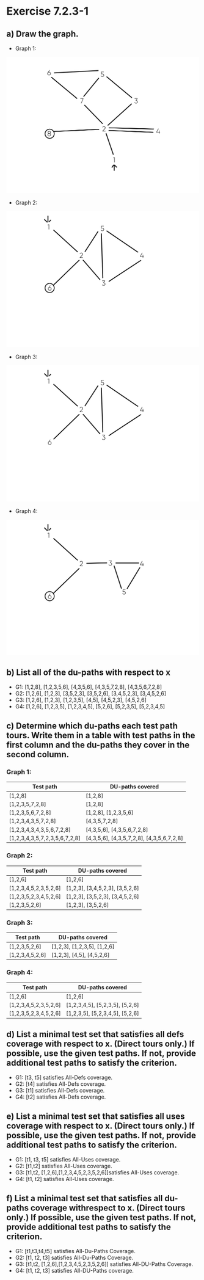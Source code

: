 # Exercise 7.2.3-1
## a) Draw the graph.
* Graph 1:

![graph1](Graph7.2.3.1.1.png)

* Graph 2:

![graph2](Graph7.2.3.1.2.png)

* Graph 3:

![graph3](Graph7.2.3.1.3.png)

* Graph 4:

![graph4](Graph7.2.3.1.4.png)

## b) List all of the du-paths with respect to x
* G1: [1,2,8], [1,2,3,5,6], [4,3,5,6], [4,3,5,7,2,8], [4,3,5,6,7,2,8] 
* G2: [1,2,6], [1,2,3], [3,5,2,3], [3,5,2,6], [3,4,5,2,3], [3,4,5,2,6] 
* G3: [1,2,6], [1,2,3], [1,2,3,5], [4,5], [4,5,2,3], [4,5,2,6] 
* G4: [1,2,6], [1,2,3,5], [1,2,3,4,5], [5,2,6], [5,2,3,5], [5,2,3,4,5]

## c)  Determine which du-paths each test path tours. Write them in a table with test paths in the first column and the du-paths they cover in the second column.
### Graph 1:
| Test path | DU-paths covered                          |
|-----------|-------------------------------------------|
|[1,2,8]     | [1,2,8]                                   |
|[1,2,3,5,7,2,8]      | [1,2,8]                                   |
|[1,2,3,5,6,7,2,8]    | [1,2,8], [1,2,3,5,6]                      |
|[1,2,3,4,3,5,7,2,8]      | [4,3,5,7,2,8]                             |
|[1,2,3,4,3,4,3,5,6,7,2,8]        | [4,3,5,6], [4,3,5,6,7,2,8]                |
|[1,2,3,4,3,5,7,2,3,5,6,7,2,8]        | [4,3,5,6], [4,3,5,7,2,8], [4,3,5,6,7,2,8] |

### Graph 2:
| Test path | DU-paths covered                          |
|-----------|-------------------------------------------|
|[1,2,6]       | [1,2,6]                                   |
| [1,2,3,4,5,2,3,5,2,6]        | [1,2,3], [3,4,5,2,3], [3,5,2,6]           |
| [1,2,3,5,2,3,4,5,2,6]       | [1,2,3], [3,5,2,3], [3,4,5,2,6]           |
| [1,2,3,5,2,6]       | [1,2,3], [3,5,2,6]                        |

### Graph 3:
| Test path | DU-paths covered            |
|-----------|-----------------------------|
|[1,2,3,5,2,6]        | [1,2,3], [1,2,3,5], [1,2,6] |
|[1,2,3,4,5,2,6]        | [1,2,3], [4,5], [4,5,2,6]   |

### Graph 4: 
| Test path | DU-paths covered                           |
|-----------|--------------------------------------------|
| [1,2,6]        | [1,2,6]                                    |
| [1,2,3,4,5,2,3,5,2,6]       | [1,2,3,4,5], [5,2,3,5], [5,2,6]            |
| [1,2,3,5,2,3,4,5,2,6]         | [1,2,3,5], [5,2,3,4,5], [5,2,6]            |

## d) List a minimal test set that satisfies all defs coverage with respect to x. (Direct tours only.) If possible, use the given test paths. If not, provide additional test paths to satisfy the criterion.
* G1: [t3, t5] satisfies All-Defs coverage.
* G2: [t4] satisfies All-Defs coverage.
* G3: [t1] satisfies All-Defs coverage.
* G4: [t2] satisfies All-Defs coverage.

## e) List a minimal test set that satisfies all uses coverage with respect to x. (Direct tours only.) If possible, use the given test paths. If not, provide additional test paths to satisfy the criterion.
* G1: [t1, t3, t5] satisfies All-Uses coverage.
* G2: [t1,t2] satisfies All-Uses coverage.
* G3: [t1,t2, [1,2,6],[1,2,3,4,5,2,3,5,2,6]]satisfies All-Uses coverage.
* G4: [t1, t2] satisfies All-Uses coverage.

## f) List a minimal test set that satisfies all du-paths coverage withrespect to x. (Direct tours only.) If possible, use the given test paths. If not, provide additional test paths to satisfy the criterion.
* G1: [t1,t3,t4,t5] satisfies All-Du-Paths Coverage.
* G2: [t1, t2, t3] satisfies All-Du-Paths Coverage.
* G3: [t1,t2, [1,2,6],[1,2,3,4,5,2,3,5,2,6]] satisfies All-DU-Paths Coverage.
* G4: [t1, t2, t3] satisfies All-DU-Paths coverage.
 
